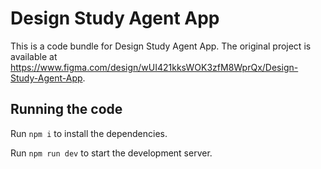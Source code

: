 
  # Design Study Agent App

  This is a code bundle for Design Study Agent App. The original project is available at https://www.figma.com/design/wUI421kksWOK3zfM8WprQx/Design-Study-Agent-App.

  ## Running the code

  Run `npm i` to install the dependencies.

  Run `npm run dev` to start the development server.
  